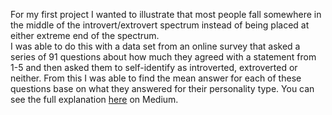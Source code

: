For my first project I wanted to illustrate that most people fall somewhere in the middle of the introvert/extrovert spectrum instead of being placed at either extreme end of the spectrum.  
I was able to do this with a data set from an online survey that asked a series of 91 questions about how much they agreed with a statement from 1-5 and then asked them to self-identify as introverted, extroverted or neither. From this I was able to find the mean answer for each of these questions base on what they answered for their personality type. You can see the full explanation [here]() on Medium.
